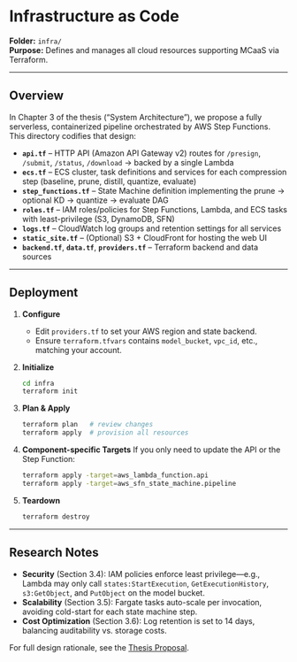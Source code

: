 # Infrastructure as Code

**Folder:** `infra/`  
**Purpose:** Defines and manages all cloud resources supporting MCaaS via Terraform.

---

## Overview

In Chapter 3 of the thesis (“System Architecture”), we propose a fully serverless, containerized pipeline orchestrated by AWS Step Functions. This directory codifies that design:

- **`api.tf`** – HTTP API (Amazon API Gateway v2) routes for `/presign`, `/submit`, `/status`, `/download` → backed by a single Lambda
- **`ecs.tf`** – ECS cluster, task definitions and services for each compression step (baseline, prune, distill, quantize, evaluate)
- **`step_functions.tf`** – State Machine definition implementing the prune → optional KD → quantize → evaluate DAG
- **`roles.tf`** – IAM roles/policies for Step Functions, Lambda, and ECS tasks with least-privilege (S3, DynamoDB, SFN)
- **`logs.tf`** – CloudWatch log groups and retention settings for all services
- **`static_site.tf`** – (Optional) S3 + CloudFront for hosting the web UI
- **`backend.tf`**, **`data.tf`**, **`providers.tf`** – Terraform backend and data sources

---

## Deployment

1. **Configure**

   - Edit `providers.tf` to set your AWS region and state backend.
   - Ensure `terraform.tfvars` contains `model_bucket`, `vpc_id`, etc., matching your account.

2. **Initialize**

   ```bash
   cd infra
   terraform init
   ```

3. **Plan & Apply**

   ```bash
   terraform plan   # review changes
   terraform apply  # provision all resources
   ```

4. **Component-specific Targets**
   If you only need to update the API or the Step Function:

   ```bash
   terraform apply -target=aws_lambda_function.api
   terraform apply -target=aws_sfn_state_machine.pipeline
   ```

5. **Teardown**

   ```bash
   terraform destroy
   ```

---

## Research Notes

- **Security** (Section 3.4): IAM policies enforce least privilege—e.g., Lambda may only call `states:StartExecution`, `GetExecutionHistory`, `s3:GetObject`, and `PutObject` on the model bucket.
- **Scalability** (Section 3.5): Fargate tasks auto-scale per invocation, avoiding cold-start for each state machine step.
- **Cost Optimization** (Section 3.6): Log retention is set to 14 days, balancing auditability vs. storage costs.

For full design rationale, see the [Thesis Proposal](../docs/MCaaS_Thesis_Proposal.pdf).

